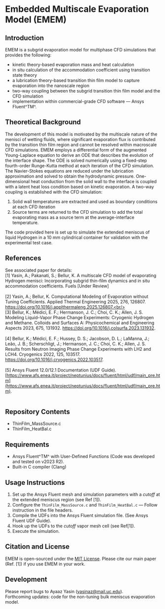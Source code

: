 # Embedded Multiscale Evaporation Model (EMEM)

## Introduction
EMEM is a subgrid evaporation model for multiphase CFD simulations that provides the following:
- kinetic theory-based evaporation mass and heat calculation
- in situ calculation of the accommodation coefficient using transition state theory
- a lubrication theory-based transition thin film model to capture evaporation into the nanoscale region
- two-way coupling between the subgrid transition thin film model and the CFD simulation
- implementation within commercial-grade CFD software — Ansys Fluent^TM^.

## Theoretical Background
The development of this model is motivated by the multiscale nature of the menisci of wetting fluids, where significant evaporation flux is contributed by the transition thin film region and cannot be resolved within macroscale CFD simulations. EMEM employs a differential form of the augmented Young-Laplace equation to derive an ODE that describes the evolution of the interface shape. The ODE is solved numerically using a fixed-step fourth-order Runge-Kutta method at each iteration of the CFD simulation. The Navier-Stokes equations are reduced under the lubrication approximation and solved to obtain the hydrodynamic pressure. One-dimensional heat conduction from the solid wall to the interface is coupled with a latent heat loss condition based on kinetic evaporation. A two-way coupling is established with the CFD simulation:<br/>
1. Solid wall temperatures are extracted and used as boundary conditions at each CFD iteration
2. Source terms are returned to the CFD simulation to add the total evaporating mass as a source term at the average-interface temperature.

The code provided here is set up to simulate the extended meniscus of liquid Hydrogen in a 10 mm cylindrical container for validation with the experimental test case.

## References
See associated paper for details: <br/>
    [1] Yasin, A.; Pakanati, S.; Bellur, K. A multiscale CFD model of evaporating Hydrogen menisci: Incorporating subgrid thin-film dynamics and in situ accommodation coefficients. Fuels [Under Review]<br/><br/>
    [2] Yasin, A.; Bellur, K. Computational Modeling of Evaporation without Tuning Coefficients. Applied Thermal Engineering 2025, 276, 126807. https://doi.org/10.1016/j.applthermaleng.2025.126807.<br/><br/>
    [3] Bellur, K.; Médici, E. F.; Hermanson, J. C.; Choi, C. K.; Allen, J. S. Modeling Liquid–Vapor Phase Change Experiments: Cryogenic Hydrogen and Methane. Colloids and Surfaces A: Physicochemical and Engineering Aspects 2023, 675, 131932. https://doi.org/10.1016/j.colsurfa.2023.131932. <br/><br/>
    [4] Bellur, K.; Médici, E. F.; Hussey, D. S.; Jacobson, D. L.; LaManna, J.; Leão, J. B.; Scherschligt, J.; Hermanson, J. C.; Choi, C. K.; Allen, J. S. Results from Neutron Imaging Phase Change Experiments with LH2 and LCH4. Cryogenics 2022, 125, 103517. https://doi.org/10.1016/j.cryogenics.2022.103517. <br/><br/>
	[5] Ansys Fluent 12.0/12.1 Documentation (UDF Guide). [https://www.afs.enea.it/project/neptunius/docs/fluent/html/udf/main_pre.htm](https://www.afs.enea.it/project/neptunius/docs/fluent/html/udf/main_pre.htm).  <br/><br/>

## Repository Contents
- ThinFilm_MassSource.c
- ThinFilm_HeatBal.c

## Requirements
- Ansys Fluent^TM^ with User-Defined Functions (Code was developed and tested on v2023 R2).
- Built-in C compiler (Clang)

## Usage Instructions
1. Set up the Ansys Fluent mesh and simulation parameters with a *cutoff* at the extended meniscus region (see Ref [1]).
2. Configure the `ThinFilm_MassSource.c` and `ThinFilm_HeatBal.c` — Follow instruction in the file headers.
3. Compile the UDFs into the Ansys Fluent simulation file. (See Ansys Fluent UDF Guide).
4. Hook up the UDFs to the *cutoff* vapor mesh cell (see Ref[1]).
5. Execute the simulation. 

## Citation and License
EMEM is open-sourced under the [MIT License]([url](https://github.com/UC-Lab-For-Interfacial-Dynamics/EMEM/blob/main/LICENSE)).
Please cite our main paper (Ref. [1]) if you use EMEM in your work.

## Development
Please report bugs to Ayaaz Yasin ([yasinaz@mail.uc.edu](mailto:yasinaz@mail.uc.edu)).<br/>
Forthcoming updates: code for the non-tuning bulk meniscus evaporation model.
